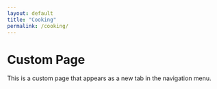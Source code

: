 ```yaml
---
layout: default
title: "Cooking"
permalink: /cooking/
---
```


# Custom Page

This is a custom page that appears as a new tab in the navigation menu.
